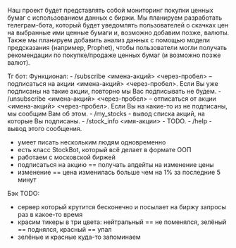 Наш проект будет представлять собой мониторинг покупки ценных бумаг с использованием данных с биржи. Мы планируем разработать телеграм-бота, который будет уведомлять пользователей о скачках цен на выбранные ими ценные бумаги и, возможно добавим позже, валюты. Также мы планируем добавить анализ данных с помощью модели предсказания (например, Prophet), чтобы пользователи могли получать рекомендации по покупке/продаже ценных бумаг (и возможно позже валют).

Тг бот:
  Функционал:
        - /subscribe <имена-акций> <через-пробел> – подписаться на акции <имена-акций> <через-пробел>. Если Вы уже подписаны на такие акции, повторно мы Вас подписывать не будем.
        - /unsubscribe <имена-акций> <через-пробел> – отписаться от акции <имена-акций> <через-пробел>. Если Вы на какие-то из не подписаны, мы сообщим Вам об этом.
        - /my_stocks - вывод списка акций, на которые Вы подписаны.
        - /stock_info <имя-акции> - TODO.
        - /help - вывод этого сообщения.
- умеет писать нескольким людям одновременно
- есть класс StockBot, который всё делает в формате ООП
- работаем с московской биржей
- подписаться на акцию == получать апдейты на изменение цены
- изменение == цена изменилась больше чем на 1% за последние 5 минут

Бэк TODO:
- сервер который крутится бесконечно и посылает на биржу запросы раз в какое-то время
- красим тикеры в три цвета: нейтральный == не поменялся, зелёный == поднялся, красный == упал
- зелёные и красные куда-то запоминаем
